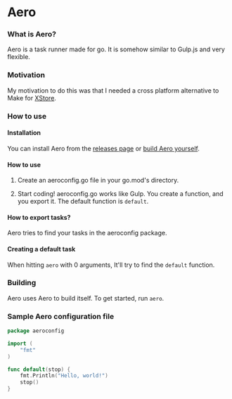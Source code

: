 # Aero

### What is Aero?

Aero is a task runner made for go. It is somehow similar to Gulp.js and very flexible.

### Motivation

My motivation to do this was that I needed a cross platform alternative to Make for [XStore](https://github.com/X-Store-App).

### How to use
#### Installation

You can install Aero from the [releases page](https://github.com/X-Store-App/aero-task-runner/releases) or [build Aero yourself](#build).

#### How to use
1. Create an aeroconfig.go file in your go.mod's directory.

2. Start coding! aeroconfig.go works like Gulp. You create a function, and you export it. The default function is `default`.

#### How to export tasks?

Aero tries to find your tasks in the aeroconfig package.

#### Creating a default task

When hitting `aero` with 0 arguments, It'll try to find the `default` function.

<div id="build">

### Building

</div>

Aero uses Aero to build itself. To get started, run `aero`.

### Sample Aero configuration file
```go
package aeroconfig

import (
	"fmt"
)

func default(stop) {
	fmt.Println("Hello, world!")
	stop()
}
```